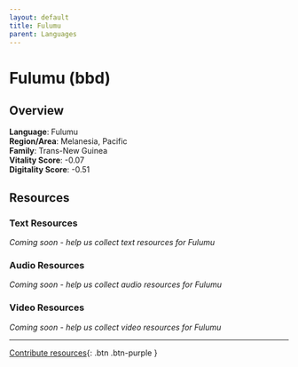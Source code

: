 ```yaml
---
layout: default
title: Fulumu
parent: Languages
---
```


# Fulumu (bbd)

## Overview

**Language**: Fulumu  
**Region/Area**: Melanesia, Pacific  
**Family**: Trans-New Guinea  
**Vitality Score**: -0.07  
**Digitality Score**: -0.51  

## Resources

### Text Resources
*Coming soon - help us collect text resources for Fulumu*

### Audio Resources
*Coming soon - help us collect audio resources for Fulumu*

### Video Resources
*Coming soon - help us collect video resources for Fulumu*

---

[Contribute resources](https://fairtrain.github.io/){: .btn .btn-purple }
